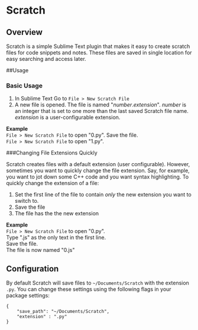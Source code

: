 Scratch
=======

## Overview

Scratch is a simple Sublime Text plugin that makes it easy to create scratch files for code snippets and notes. These files are saved in single location for easy searching and access later.

##Usage
### Basic Usage
1. In Sublime Text Go to ```File > New Scratch File```
2. A new file is opened. The file is named "*number*.*extension*". *number* is an integer that is set to one more than the last saved Scratch file name. *extension* is a user-configurable extension.  

  **Example**  
  ```File > New Scratch File``` to open "0.py". Save the file.  
  ```File > New Scratch File``` to open "1.py".

###Changing File Extensions Quickly

Scratch creates files with a default extension (user configurable). However, sometimes you want to quickly change the file extension. Say, for example, you want to jot down some C++ code and you want syntax highlighting. To quickly change the extension of a file: 

1. Set the first line of the file to contain *only* the new extension you want to switch to. 
2. Save the file
3. The file has the the new extension

  **Example**  
  ```File > New Scratch File``` to open "0.py".  
  Type ".js" as the only text in the first line.  
  Save the file.  
  The file is now named "0.js" 

## Configuration
By default Scratch will save files to ```~/Documents/Scratch``` with the extension ```.py```. You can change these settings using the following flags in your package settings:
```
{
    "save_path": "~/Documents/Scratch",
    "extension" : ".py"
}
```
